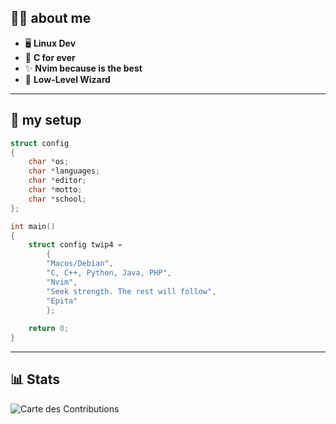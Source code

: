 ## 👨‍💻 about me

- 🖥️ **Linux Dev**
- 🚀 **C for ever**
- ✨ **Nvim because is the best**
- 🔧 **Low-Level Wizard**

---

## 🌟 my setup

``` C
struct config
{
    char *os;
    char *languages;
    char *editor;
    char *motto;
    char *school;
};

int main()
{
    struct config twip4 = 
        { 
        "Macos/Debian", 
        "C, C++, Python, Java, PHP", 
        "Nvim",
        "Seek strength. The rest will follow", 
        "Epita" 
        };
    
    return 0;
}
```
---

## 📊 Stats

![Carte des Contributions](https://github-profile-summary-cards.vercel.app/api/cards/profile-details?username=twip4&theme=tokyonight)
